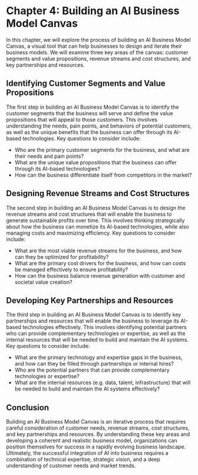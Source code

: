 Chapter 4: Building an AI Business Model Canvas
===============================================

In this chapter, we will explore the process of building an AI Business Model Canvas, a visual tool that can help businesses to design and iterate their business models. We will examine three key areas of the canvas: customer segments and value propositions, revenue streams and cost structures, and key partnerships and resources.

Identifying Customer Segments and Value Propositions
----------------------------------------------------

The first step in building an AI Business Model Canvas is to identify the customer segments that the business will serve and define the value propositions that will appeal to those customers. This involves understanding the needs, pain points, and behaviors of potential customers, as well as the unique benefits that the business can offer through its AI-based technologies. Key questions to consider include:

* Who are the primary customer segments for the business, and what are their needs and pain points?
* What are the unique value propositions that the business can offer through its AI-based technologies?
* How can the business differentiate itself from competitors in the market?

Designing Revenue Streams and Cost Structures
---------------------------------------------

The second step in building an AI Business Model Canvas is to design the revenue streams and cost structures that will enable the business to generate sustainable profits over time. This involves thinking strategically about how the business can monetize its AI-based technologies, while also managing costs and maximizing efficiency. Key questions to consider include:

* What are the most viable revenue streams for the business, and how can they be optimized for profitability?
* What are the primary cost drivers for the business, and how can costs be managed effectively to ensure profitability?
* How can the business balance revenue generation with customer and societal value creation?

Developing Key Partnerships and Resources
-----------------------------------------

The third step in building an AI Business Model Canvas is to identify key partnerships and resources that will enable the business to leverage its AI-based technologies effectively. This involves identifying potential partners who can provide complementary technologies or expertise, as well as the internal resources that will be needed to build and maintain the AI systems. Key questions to consider include:

* What are the primary technology and expertise gaps in the business, and how can they be filled through partnerships or internal hires?
* Who are the potential partners that can provide complementary technologies or expertise?
* What are the internal resources (e.g. data, talent, infrastructure) that will be needed to build and maintain the AI systems effectively?

Conclusion
----------

Building an AI Business Model Canvas is an iterative process that requires careful consideration of customer needs, revenue streams, cost structures, and key partnerships and resources. By understanding these key areas and developing a coherent and realistic business model, organizations can position themselves for success in a rapidly evolving business landscape. Ultimately, the successful integration of AI into business requires a combination of technical expertise, strategic vision, and a deep understanding of customer needs and market trends.
